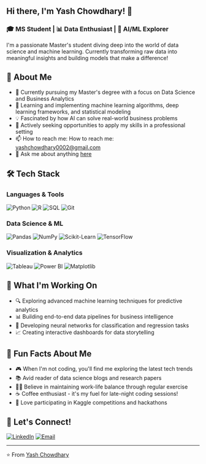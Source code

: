 ## Hi there, I'm Yash Chowdhary! 👋

### 🎓 MS Student | 📊 Data Enthusiast | 🤖 AI/ML Explorer

I'm a passionate Master's student diving deep into the world of data science and machine learning. Currently transforming raw data into meaningful insights and building models that make a difference!

## 🚀 About Me

- 🔭 Currently pursuing my Master's degree with a focus on Data Science and Business Analytics
- 🌱 Learning and implementing machine learning algorithms, deep learning frameworks, and statistical modeling
- 💡 Fascinated by how AI can solve real-world business problems
- 🎯 Actively seeking opportunities to apply my skills in a professional setting
- 📫 How to reach me: How to reach me: [yashchowdhary0002@gmail.com](mailto:yashchowdhary0002@gmail.com)
- 💬 Ask me about anything [here](https://github.com/[YourUsername]/[YourUsername]/issues)

## 🛠️ Tech Stack

### Languages & Tools
![Python](https://img.shields.io/badge/-Python-3776AB?style=flat-square&logo=python&logoColor=white)
![R](https://img.shields.io/badge/-R-276DC3?style=flat-square&logo=r&logoColor=white)
![SQL](https://img.shields.io/badge/-SQL-4479A1?style=flat-square&logo=mysql&logoColor=white)
![Git](https://img.shields.io/badge/-Git-F05032?style=flat-square&logo=git&logoColor=white)

### Data Science & ML
![Pandas](https://img.shields.io/badge/-Pandas-150458?style=flat-square&logo=pandas&logoColor=white)
![NumPy](https://img.shields.io/badge/-NumPy-013243?style=flat-square&logo=numpy&logoColor=white)
![Scikit-Learn](https://img.shields.io/badge/-Scikit_Learn-F7931E?style=flat-square&logo=scikit-learn&logoColor=white)
![TensorFlow](https://img.shields.io/badge/-TensorFlow-FF6F00?style=flat-square&logo=tensorflow&logoColor=white)

### Visualization & Analytics
![Tableau](https://img.shields.io/badge/-Tableau-E97627?style=flat-square&logo=tableau&logoColor=white)
![Power BI](https://img.shields.io/badge/-Power_BI-F2C811?style=flat-square&logo=powerbi&logoColor=black)
![Matplotlib](https://img.shields.io/badge/-Matplotlib-11557c?style=flat-square&logo=python&logoColor=white)

## 🌟 What I'm Working On

- 🔍 Exploring advanced machine learning techniques for predictive analytics
- 📊 Building end-to-end data pipelines for business intelligence
- 🧠 Developing neural networks for classification and regression tasks
- 📈 Creating interactive dashboards for data storytelling

## 🎯 Fun Facts About Me

- 🎮 When I'm not coding, you'll find me exploring the latest tech trends
- 📚 Avid reader of data science blogs and research papers
- 🏃‍♂️ Believe in maintaining work-life balance through regular exercise
- ☕ Coffee enthusiast - it's my fuel for late-night coding sessions!
- 🎯 Love participating in Kaggle competitions and hackathons



## 🤝 Let's Connect!

[![LinkedIn](https://img.shields.io/badge/-LinkedIn-0077B5?style=flat-square&logo=linkedin&logoColor=white)](https://www.linkedin.com/in/yash2011/)
[![Email](https://img.shields.io/badge/-Email-D14836?style=flat-square&logo=gmail&logoColor=white)](mailto:yashchowdhary0002@gmail.com)


---
⭐️ From [Yash Chowdhary](https://github.com/ChowdharyYash?tab=repositories)

<!--
**ChowdharyYash/ChowdharyYash** is a ✨ _special_ ✨ repository because its `README.md` (this file) appears on your GitHub profile.

Here are some ideas to get you started:

- 🔭 I’m currently working on ...
- 🌱 I’m currently learning ...
- 👯 I’m looking to collaborate on ...
- 🤔 I’m looking for help with ...
- 💬 Ask me about ...
- 📫 How to reach me: ...
- 😄 Pronouns: ...
- ⚡ Fun fact: ...
-->

